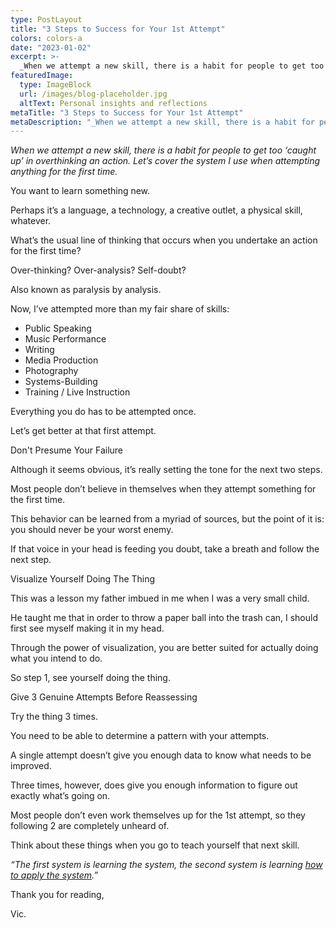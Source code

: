 ```yaml
---
type: PostLayout
title: "3 Steps to Success for Your 1st Attempt"
colors: colors-a
date: "2023-01-02"
excerpt: >-
  _When we attempt a new skill, there is a habit for people to get too ‘caught up’ in overthinking an action. Let’s cover the system I use when attempti...
featuredImage:
  type: ImageBlock
  url: /images/blog-placeholder.jpg
  altText: Personal insights and reflections
metaTitle: "3 Steps to Success for Your 1st Attempt"
metaDescription: "_When we attempt a new skill, there is a habit for people to get too ‘caught up’ in overthinking an action. Let’s cover the system I use when attempti..."
---
```

_When we attempt a new skill, there is a habit for people to get too ‘caught up’ in overthinking an action. Let’s cover the system I use when attempting anything for the first time._

You want to learn something new.

Perhaps it’s a language, a technology, a creative outlet, a physical skill, whatever.

What’s the usual line of thinking that occurs when you undertake an action for the first time?

Over-thinking? Over-analysis? Self-doubt?

Also known as paralysis by analysis.

Now, I’ve attempted more than my fair share of skills:

-   Public Speaking
-   Music Performance
-   Writing
-   Media Production
-   Photography
-   Systems-Building
-   Training / Live Instruction

Everything you do has to be attempted once.

Let’s get better at that first attempt.

Don't Presume Your Failure

Although it seems obvious, it’s really setting the tone for the next two steps.

Most people don’t believe in themselves when they attempt something for the first time.

This behavior can be learned from a myriad of sources, but the point of it is: you should never be your worst enemy.

If that voice in your head is feeding you doubt, take a breath and follow the next step.

Visualize Yourself Doing The Thing

This was a lesson my father imbued in me when I was a very small child.

He taught me that in order to throw a paper ball into the trash can, I should first see myself making it in my head.

Through the power of visualization, you are better suited for actually doing what you intend to do.

So step 1, see yourself doing the thing.

Give 3 Genuine Attempts Before Reassessing

Try the thing 3 times.

You need to be able to determine a pattern with your attempts.

A single attempt doesn’t give you enough data to know what needs to be improved.

Three times, however, does give you enough information to figure out exactly what’s going on.

Most people don’t even work themselves up for the 1st attempt, so they following 2 are completely unheard of.

Think about these things when you go to teach yourself that next skill.

_“The first system is learning the system, the second system is learning_ [_how to apply the system_](http://valentine.media/meet?utm_campaign=Methods%20%F0%9F%A4%9D%20Madness&utm_medium=email&utm_source=Revue%20newsletter)_.”_

Thank you for reading,

Vic.